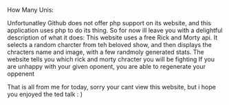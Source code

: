 How Many Unis:

Unfortunatley Github does not offer php support on its website, and this application uses php to do its thing.
So for now ill leave you with a delightful description of what it does:
  This website uses a free Rick and Morty api. 
  It selects a random charcter from teh beloved show, and then displays the chracters name and image, with a few randmoly generated stats. 
  The website tells you which rick and morty chracter you will be fighting
  If you are unhappy with your given oponent, you are able to regenerate your oppenent

That is all from me for today, sorry your cant view this website, but i hope you enjoyed the ted talk : )
